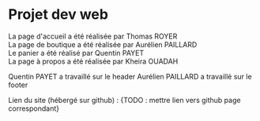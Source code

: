# Projet dev web

La page d'accueil a été réalisée par Thomas ROYER  
La page de boutique a été réalisée par Aurélien PAILLARD  
Le panier a été réalisé par Quentin PAYET  
La page à propos a été réalisée par Kheira OUADAH

Quentin PAYET a travaillé sur le header
Aurélien PAILLARD a travaillé sur le footer

Lien du site (hébergé sur github) : {TODO : mettre lien vers github page correspondant}
